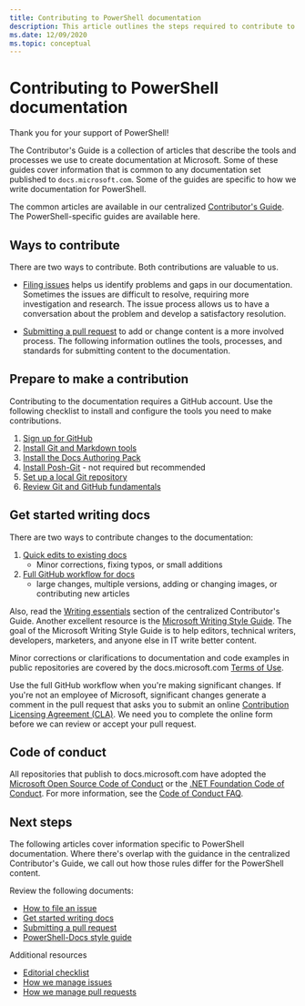 ```yaml
---
title: Contributing to PowerShell documentation
description: This article outlines the steps required to contribute to the PowerShell documentation.
ms.date: 12/09/2020
ms.topic: conceptual
---
```

# Contributing to PowerShell documentation

Thank you for your support of PowerShell!

The Contributor's Guide is a collection of articles that describe the tools and processes we use to
create documentation at Microsoft. Some of these guides cover information that is common to any
documentation set published to `docs.microsoft.com`. Some of the guides are specific to how we write
documentation for PowerShell.

The common articles are available in our centralized [Contributor's Guide][contribute]. The
PowerShell-specific guides are available here.

## Ways to contribute

There are two ways to contribute. Both contributions are valuable to us.

- [Filing issues][file-an-issue] helps us identify problems and gaps in our documentation. Sometimes
  the issues are difficult to resolve, requiring more investigation and research. The issue process
  allows us to have a conversation about the problem and develop a satisfactory resolution.

- [Submitting a pull request](pull-requests.md) to add or change content is a more involved process.
  The following information outlines the tools, processes, and standards for submitting content to
  the documentation.

## Prepare to make a contribution

Contributing to the documentation requires a GitHub account. Use the following checklist to install
and configure the tools you need to make contributions.

1. [Sign up for GitHub](/contribute/get-started-setup-github)
1. [Install Git and Markdown tools](/contribute/get-started-setup-tools)
1. [Install the Docs Authoring Pack](/contribute/how-to-write-docs-auth-pack)
1. [Install Posh-Git][posh-git] - not required but recommended
1. [Set up a local Git repository](/contribute/get-started-setup-local)
1. [Review Git and GitHub fundamentals](/contribute/git-github-fundamentals)

## Get started writing docs

There are two ways to contribute changes to the documentation:

1. [Quick edits to existing docs](/contribute/#quick-edits-to-existing-documents)
   - Minor corrections, fixing typos, or small additions
1. [Full GitHub workflow for docs](/contribute/how-to-write-workflows-major)
   - large changes, multiple versions, adding or changing images, or contributing new articles

Also, read the [Writing essentials](/contribute/style-quick-start) section of the centralized
Contributor's Guide. Another excellent resource is the
[Microsoft Writing Style Guide][style-guide]. The goal of the Microsoft Writing Style Guide is to
help editors, technical writers, developers, marketers, and anyone else in IT write better content.

Minor corrections or clarifications to documentation and code examples in public repositories are
covered by the docs.microsoft.com [Terms of Use][terms-of-use].

Use the full GitHub workflow when you're making significant changes. If you're not an employee of
Microsoft, significant changes generate a comment in the pull request that asks you to submit an
online [Contribution Licensing Agreement (CLA)][cla]. We need you to complete the online form before
we can review or accept your pull request.

## Code of conduct

All repositories that publish to docs.microsoft.com have adopted the
[Microsoft Open Source Code of Conduct](https://opensource.microsoft.com/codeofconduct/) or the
[.NET Foundation Code of Conduct](https://dotnetfoundation.org/code-of-conduct). For more
information, see the [Code of Conduct FAQ](https://opensource.microsoft.com/codeofconduct/faq/).

## Next steps

The following articles cover information specific to PowerShell documentation. Where there's overlap
with the guidance in the centralized Contributor's Guide, we call out how those rules differ for the
PowerShell content.

Review the following documents:

- [How to file an issue](file-an-issue.md)
- [Get started writing docs](get-started-writing.md)
- [Submitting a pull request](pull-requests.md)
- [PowerShell-Docs style guide](powershell-style-guide.md)

Additional resources

- [Editorial checklist](editorial-checklist.md)
- [How we manage issues](managing-issues.md)
- [How we manage pull requests](managing-pull-requests.md)

<!--link refs-->
[cla]: https://cla.microsoft.com/
[contribute]: /contribute/
[file-an-issue]: file-an-issue.md
[posh-git]: https://www.powershellgallery.com/packages/posh-git
[psdocs]: /powershell
[style-guide]: /style-guide/welcome/
[terms-of-use]: /legal/termsofuse
